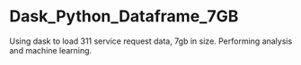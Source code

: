 # Dask_Python_Dataframe_7GB
Using dask to load 311 service request data, 7gb in size. Performing analysis and machine learning.
